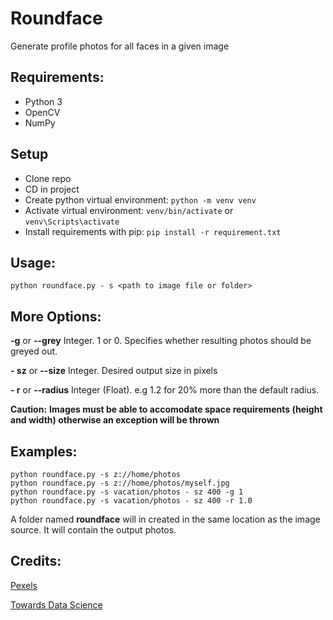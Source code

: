 # Roundface
Generate profile photos for all faces in a given image

## Requirements:
- Python 3
- OpenCV
- NumPy

## Setup
- Clone repo
- CD in project
- Create python virtual environment: `python -m venv venv`
- Activate virtual environment: `venv/bin/activate` or `venv\Scripts\activate`
- Install requirements with pip: `pip install -r requirement.txt`

## Usage:

`python roundface.py - s <path to image file or folder>`

## More Options:

**-g** or **--grey**  Integer. 1 or 0. Specifies whether resulting photos should be greyed out.

**- sz** or **--size**  Integer. Desired output size in pixels

**- r** or **--radius** Integer (Float). e.g 1.2 for 20% more than the default radius.

**Caution:** **Images must be able to accomodate space requirements (height and width) otherwise an exception will be thrown**


## Examples:

```
python roundface.py -s z://home/photos
python roundface.py -s z://home/photos/myself.jpg
python roundface.py -s vacation/photos - sz 400 -g 1
python roundface.py -s vacation/photos - sz 400 -r 1.0
```
A folder named **roundface** will in created in the same location as the image source. It will contain the output photos.

## Credits:
[Pexels](https://www.pexels.com/)

[Towards Data Science](https://towardsdatascience.com/extracting-faces-using-opencv-face-detection-neural-network-475c5cd0c260)